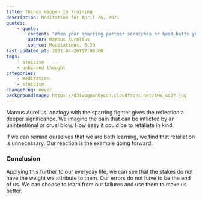 ```yaml
---
title: Things Happen In Training
description: Meditation for April 26, 2021
quotes:
    - quote:
        content: "When your sparring partner scratches or head-butts you, you don't then make a show of it, or protest, or view him with suspicion or as plotting against you. And yet you keep an eye on him, not as an enemy or with suspicion, but with a healthy avoidance. You should act this way with all things in life. We should give a pass to many things with our fellow trainees. For, as I've said, it's possible to avoid without suspicion or hate."
        author: Marcus Aurelius
        source: Meditations, 6.20
last_updated_at: 2021-04-26T07:00:00
tags:
    - stoicism
    - unbiased thought
categories:
    - meditation
    - stoicism
changeFreq: never
backgroundImage: https://d3iwoqnah6ycun.cloudfront.net/IMG_4627.jpg
---
```


Marcus Aurelius' analogy with the sparring fighter gives the reflection a deeper significance. We imagine the pain that 
can be inflicted by an unintentional or cruel blow. How easy it could be to retaliate in kind.

If we can remind ourselves that we are both learning, we find that retaliation is unnecessary. Our reaction is the 
example going forward.

### Conclusion

Applying this further to our everyday life, we can see that the stakes do not have the weight we attribute to them. Our 
errors do not have to be the end of us. We can choose to learn from our failures and use them to make us better.
